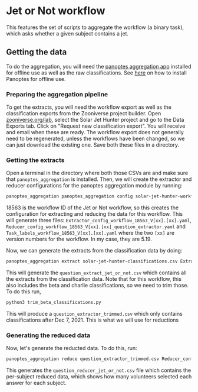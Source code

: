 Jet or Not workflow
===================

This features the set of scripts to aggregate the workflow (a binary task), which asks whether a given subject contains a jet. 

## Getting the data
To do the aggregation, you will need the [panoptes aggregation app](https://github.com/zooniverse/aggregation-for-caesar/) installed for offline use as well as the raw classifications. See [here](https://aggregation-caesar.zooniverse.org/README.html) on how to install Panoptes for offline use.

### Preparing the aggregation pipeline
To get the extracts, you will need the workflow export as well as the classification exports from the Zooniverse project builder. Open [zooniverse.org/lab](https://www.zooniverse.org/lab), select the Solar Jet Hunter project and go to the Data Exports tab. Click on "Request new classification export". You will receive and email when these are ready. The workflow export does not generally need to be regenerated, unless the workflows have been changed, so we can just download the existing one. Save both these files in a directory.

### Getting the extracts
Open a terminal in the directory where both those CSVs are and make sure that `panoptes_aggregation` is installed. Then, we will create the extractor and reducer configurations for the panoptes aggregation module by running:
```bash
panoptes_aggregation panoptes_aggregation config solar-jet-hunter-workflows.csv 18563
```

18563 is the workflow ID of the Jet or Not workflow, so this creates the configuration for extracting and reducing the data for this workflow. This will generate three files: `Extractor_config_workflow_18563_V[xx].[xx].yaml`,  `Reducer_config_workflow_18563_V[xx].[xx]_question_extractor.yaml` and  `Task_labels_workflow_18563_V[xx].[xx].yaml` where the two `[xx]` are version numbers for the workflow. In my case, they are 5.19.

Now, we can generate the extracts from the classification data by doing:
```bash
panoptes_aggregation extract solar-jet-hunter-classifications.csv Extractor_config_workflow_18563_V5.19.yaml -o jet_or_not
```

This will generate the `question_extract_jet_or_not.csv` which contains all the extracts from the classification data. Note that for this workflow, this also includes the beta and charlie classifications, so we need to trim those. To do this run,
```bash
python3 trim_beta_classifications.py
```

This will produce a `question_extractor_trimmed.csv` which only contains classifications after Dec 7, 2021. This is what we will use for reductions

### Generating the reduced data
Now, let's generate the reducted data. To do this, run:
```bash
panoptes_aggregation reduce question_extractor_trimmed.csv Reducer_config_workflow_18563_V5.19_question_extractor.yaml -o jet_or_not 
```

This generates the `question_reducer_jet_or_not.csv` file which contains the per-subject reduced data, which shows how many volunteers selected each answer for each subject. 